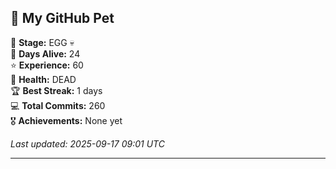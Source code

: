 ## 🐾 My GitHub Pet

🥚 **Stage:** EGG 💀  
📅 **Days Alive:** 24  
⭐ **Experience:** 60  
💓 **Health:** DEAD  
🏆 **Best Streak:** 1 days  
💻 **Total Commits:** 260  
🎖️ **Achievements:** None yet  

*Last updated: 2025-09-17 09:01 UTC*

---
